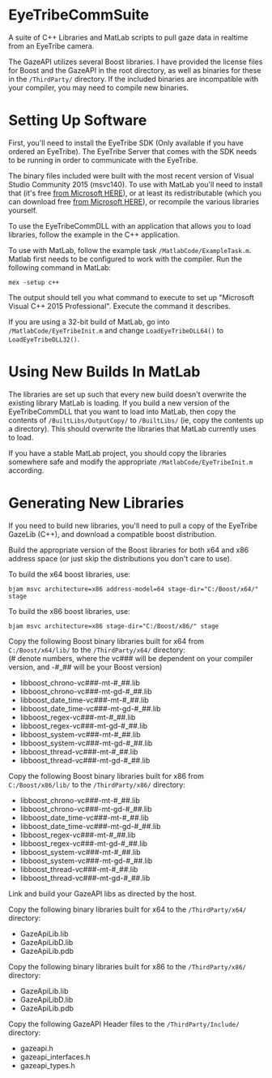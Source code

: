 # EyeTribeCommSuite
A suite of C++ Libraries and MatLab scripts to pull gaze data in realtime from an EyeTribe camera.

The GazeAPI utilizes several Boost libraries.  I have provided the license files for Boost and the GazeAPI in the root directory, as well as binaries for these in the `/ThirdParty/` directory.  If the included binaries are incompatible with your compiler, you may need to compile new binaries.

Setting Up Software
====================
First, you'll need to install the EyeTribe SDK (Only available if you have ordered an EyeTribe).
The EyeTribe Server that comes with the SDK needs to be running in order to communicate with the EyeTribe.

The binary files included were built with the most recent version of Visual Studio Community 2015 (msvc140).  To use with MatLab you'll need to install that (it's free [from Microsoft HERE](https://www.visualstudio.com/en-us/products/visual-studio-community-vs.aspx)), or at least its redistributable (which you can download free [from Microsoft HERE](https://www.microsoft.com/en-us/download/details.aspx?id=48145)), or recompile the various libraries yourself.

To use the EyeTribeCommDLL with an application that allows you to load libraries, follow the example in the C++ application.

To use with MatLab, follow the example task `/MatlabCode/ExampleTask.m`.  Matlab first needs to be configured to work with the compiler.  Run the following command in MatLab:

    mex -setup c++
    
The output should tell you what command to execute to set up "Microsoft Visual C++ 2015 Professional". Execute the command it describes.

If you are using a 32-bit build of MatLab, go into `/MatlabCode/EyeTribeInit.m` and change `LoadEyeTribeDLL64()` to `LoadEyeTribeDLL32()`.

Using New Builds In MatLab
==========================
The libraries are set up such that every new build doesn't overwrite the existing library MatLab is loading.  If you build a new version of the EyeTribeCommDLL that you want to load into MatLab, then copy the contents of `/BuiltLibs/OutputCopy/` to `/BuiltLibs/` (ie, copy the contents up a directory).  This should overwrite the libraries that MatLab currently uses to load.

If you have a stable MatLab project, you should copy the libraries somewhere safe and modify the appropriate `/MatlabCode/EyeTribeInit.m` according.

Generating New Libraries
=========================
If you need to build new libraries, you'll need to pull a copy of the EyeTribe GazeLib (C++), and download a compatible boost distribution.

Build the appropriate version of the Boost libraries for both x64 and x86 address space (or just skip the distributions you don't care to use).

To build the x64 boost libraries, use:

    bjam msvc architecture=x86 address-model=64 stage-dir="C:/Boost/x64/" stage

To build the x86 boost libraries, use:

    bjam msvc architecture=x86 stage-dir="C:/Boost/x86/" stage

Copy the following Boost binary libraries built for x64 from `C:/Boost/x64/lib/` to the `/ThirdParty/x64/` directory:  
(# denote numbers, where the vc### will be dependent on your compiler version, and -#\_## will be your Boost version)
*   libboost\_chrono-vc###-mt-#\_##.lib
*   libboost\_chrono-vc###-mt-gd-#\_##.lib
*   libboost\_date\_time-vc###-mt-#\_##.lib
*   libboost\_date\_time-vc###-mt-gd-#\_##.lib
*   libboost\_regex-vc###-mt-#\_##.lib
*   libboost\_regex-vc###-mt-gd-#\_##.lib
*   libboost\_system-vc###-mt-#\_##.lib
*   libboost\_system-vc###-mt-gd-#\_##.lib
*   libboost\_thread-vc###-mt-#\_##.lib
*   libboost\_thread-vc###-mt-gd-#\_##.lib

Copy the following Boost binary libraries built for x86 from `C:/Boost/x86/lib/` to the `/ThirdParty/x86/` directory:  
*   libboost\_chrono-vc###-mt-#\_##.lib
*   libboost\_chrono-vc###-mt-gd-#\_##.lib
*   libboost\_date\_time-vc###-mt-#\_##.lib
*   libboost\_date\_time-vc###-mt-gd-#\_##.lib
*   libboost\_regex-vc###-mt-#\_##.lib
*   libboost\_regex-vc###-mt-gd-#\_##.lib
*   libboost\_system-vc###-mt-#\_##.lib
*   libboost\_system-vc###-mt-gd-#\_##.lib
*   libboost\_thread-vc###-mt-#\_##.lib
*   libboost\_thread-vc###-mt-gd-#\_##.lib


Link and build your GazeAPI libs as directed by the host.

Copy the following binary libraries built for x64 to the `/ThirdParty/x64/` directory:
*   GazeApiLib.lib
*   GazeApiLibD.lib
*   GazeApiLib.pdb

Copy the following binary libraries built for x86 to the `/ThirdParty/x86/` directory:
*   GazeApiLib.lib
*   GazeApiLibD.lib
*   GazeApiLib.pdb

Copy the following GazeAPI Header files to the `/ThirdParty/Include/` directory:
*   gazeapi.h
*   gazeapi_interfaces.h
*   gazeapi_types.h

